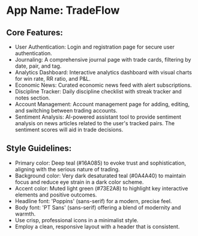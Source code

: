 # **App Name**: TradeFlow

## Core Features:

- User Authentication: Login and registration page for secure user authentication.
- Journaling: A comprehensive journal page with trade cards, filtering by date, pair, and tag.
- Analytics Dashboard: Interactive analytics dashboard with visual charts for win rate, RR ratio, and P&L.
- Economic News: Curated economic news feed with alert subscriptions.
- Discipline Tracker: Daily discipline checklist with streak tracker and notes section.
- Account Management: Account management page for adding, editing, and switching between trading accounts.
- Sentiment Analysis: AI-powered assistant tool to provide sentiment analysis on news articles related to the user's tracked pairs. The sentiment scores will aid in trade decisions.

## Style Guidelines:

- Primary color: Deep teal (#16A085) to evoke trust and sophistication, aligning with the serious nature of trading.
- Background color: Very dark desaturated teal (#0A4A40) to maintain focus and reduce eye strain in a dark color scheme.
- Accent color: Muted light green (#73E2A8) to highlight key interactive elements and positive outcomes.
- Headline font: 'Poppins' (sans-serif) for a modern, precise feel.
- Body font: 'PT Sans' (sans-serif) offering a blend of modernity and warmth.
- Use crisp, professional icons in a minimalist style.
- Employ a clean, responsive layout with a header that is consistent.